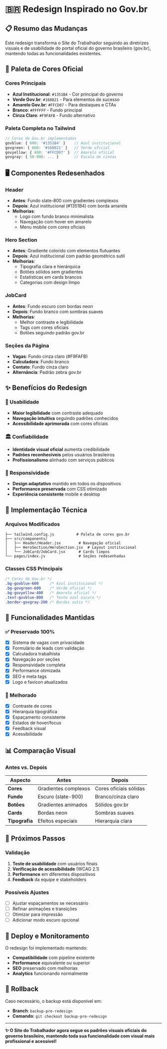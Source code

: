 # 🇧🇷 Redesign Inspirado no Gov.br

## 📋 Resumo das Mudanças

Este redesign transforma o Site do Trabalhador seguindo as diretrizes visuais e de usabilidade do portal oficial do governo brasileiro (gov.br), mantendo todas as funcionalidades existentes.

## 🎨 Paleta de Cores Oficial

### Cores Principais
- **Azul Institucional**: `#1351B4` - Cor principal do governo
- **Verde Gov.br**: `#168821` - Para elementos de sucesso
- **Amarelo Gov.br**: `#FFCD07` - Para destaques e CTAs
- **Branco**: `#FFFFFF` - Fundo principal
- **Cinza Claro**: `#F9FAFB` - Fundo alternativo

### Paleta Completa no Tailwind
```javascript
// Cores do Gov.br implementadas
govblue: { 600: '#1351B4' }    // Azul institucional
govgreen: { 600: '#168821' }   // Verde oficial  
govyellow: { 400: '#FFCD07' }  // Amarelo oficial
govgray: { 50-900: ... }       // Escala de cinzas
```

## 🖥️ Componentes Redesenhados

### Header
- **Antes**: Fundo slate-800 com gradientes complexos
- **Depois**: Azul institucional (#1351B4) com borda amarela
- **Melhorias**: 
  - Logo com fundo branco minimalista
  - Navegação com hover em amarelo
  - Menu mobile com cores oficiais

### Hero Section
- **Antes**: Gradiente colorido com elementos flutuantes
- **Depois**: Azul institucional com padrão geométrico sutil
- **Melhorias**:
  - Tipografia clara e hierárquica
  - Botões sólidos sem gradientes
  - Estatísticas em cards brancos
  - Categorias com design limpo

### JobCard
- **Antes**: Fundo escuro com bordas neon
- **Depois**: Fundo branco com sombras suaves
- **Melhorias**:
  - Melhor contraste e legibilidade
  - Tags com cores oficiais
  - Botões seguindo padrão gov.br

### Seções da Página
- **Vagas**: Fundo cinza claro (#F9FAFB)
- **Calculadora**: Fundo branco
- **Contato**: Fundo cinza claro
- **Alternância**: Padrão zebra gov.br

## ✨ Benefícios do Redesign

### 🎯 Usabilidade
- **Maior legibilidade** com contraste adequado
- **Navegação intuitiva** seguindo padrões conhecidos
- **Acessibilidade aprimorada** com cores oficiais

### 🏛️ Confiabilidade
- **Identidade visual oficial** aumenta credibilidade
- **Padrões reconhecíveis** pelos usuários brasileiros
- **Profissionalismo** alinhado com serviços públicos

### 📱 Responsividade
- **Design adaptativo** mantido em todos os dispositivos
- **Performance preservada** com CSS otimizado
- **Experiência consistente** mobile e desktop

## 🔧 Implementação Técnica

### Arquivos Modificados
```
├── tailwind.config.js          # Paleta de cores gov.br
├── src/components/
│   ├── Header/Header.jsx        # Navegação oficial
│   ├── HeroSection/HeroSection.jsx  # Layout institucional
│   └── JobCard/JobCard.jsx      # Cards limpos
└── pages/index.js               # Seções redesenhadas
```

### Classes CSS Principais
```css
/* Cores do Gov.br */
.bg-govblue-600     /* Azul institucional */
.bg-govgreen-600    /* Verde oficial */
.bg-govyellow-400   /* Amarelo oficial */
.text-govblue-800   /* Texto azul escuro */
.border-govgray-200 /* Bordas sutis */
```

## 🚀 Funcionalidades Mantidas

### ✅ Preservado 100%
- [x] Sistema de vagas com privacidade
- [x] Formulário de leads com validação
- [x] Calculadora trabalhista
- [x] Navegação por seções
- [x] Responsividade completa
- [x] Performance otimizada
- [x] SEO e meta tags
- [x] Logo e favicon atualizados

### 🔄 Melhorado
- [x] Contraste de cores
- [x] Hierarquia tipográfica
- [x] Espaçamento consistente
- [x] Estados de hover/focus
- [x] Feedback visual
- [x] Acessibilidade

## 📊 Comparação Visual

### Antes vs. Depois

| Aspecto | Antes | Depois |
|---------|-------|--------|
| **Cores** | Gradientes complexos | Cores oficiais sólidas |
| **Fundo** | Escuro (slate-900) | Branco/cinza claro |
| **Botões** | Gradientes animados | Sólidos gov.br |
| **Cards** | Bordas neon | Sombras suaves |
| **Tipografia** | Efeitos especiais | Hierarquia clara |

## 🎯 Próximos Passos

### Validação
1. **Teste de usabilidade** com usuários finais
2. **Verificação de acessibilidade** (WCAG 2.1)
3. **Performance** em diferentes dispositivos
4. **Feedback** da equipe e stakeholders

### Possíveis Ajustes
- [ ] Ajustar espaçamentos se necessário
- [ ] Refinar animações e transições
- [ ] Otimizar para impressão
- [ ] Adicionar modo escuro opcional

## 📱 Deploy e Monitoramento

O redesign foi implementado mantendo:
- **Compatibilidade** com pipeline existente
- **Performance** equivalente ou superior
- **SEO** preservado com melhorias
- **Analytics** funcionando normalmente

## 🔄 Rollback

Caso necessário, o backup está disponível em:
- **Branch**: `backup-pre-redesign`
- **Comando**: `git checkout backup-pre-redesign`

---

**✨ O Site do Trabalhador agora segue os padrões visuais oficiais do governo brasileiro, mantendo toda sua funcionalidade com visual mais profissional e acessível!**
